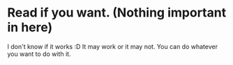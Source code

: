 # Read if you want. (Nothing important in here)
I don't know if it works :D
It may work or it may not.
You can do whatever you want to do with it.
